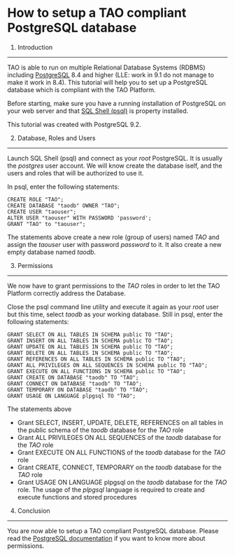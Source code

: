 <!--
author:
    - 'Jérôme Bogaerts'
created_at: '2013-01-02 11:32:44'
updated_at: '2014-11-13 12:42:51'
tags:
    - Tutorials
-->



How to setup a TAO compliant PostgreSQL database
================================================

1. Introduction
---------------

TAO is able to run on multiple Relational Database Systems (RDBMS) including [PostgreSQL](http://www.postgresql.org/docs/9.2/static/index.html) 8.4 and higher (LLE: work in 9.1 do not manage to make it work in 8.4). This tutorial will help you to set up a PostgreSQL database which is compliant with the TAO Platform.

Before starting, make sure you have a running installation of PostgreSQL on your web server and that [SQL Shell (psql)](http://www.postgresql.org/docs/8.1/static/app-psql.html) is property installed.

This tutorial was created with PostgreSQL 9.2.

2. Database, Roles and Users
----------------------------

Launch SQL Shell (psql) and connect as your *root* PostgreSQL. It is usually the *postgres* user account. We will know create the database iself, and the users and roles that will be authorized to use it.

In psql, enter the following statements:

    CREATE ROLE "TAO";
    CREATE DATABASE "taodb" OWNER "TAO";
    CREATE USER "taouser";
    ALTER USER "taouser" WITH PASSWORD 'password';
    GRANT "TAO" to "taouser";

The statements above create a new role (group of users) named *TAO* and assign the *taouser* user with password *password* to it. It also create a new empty database named *taodb*.

3. Permissions
--------------

We now have to grant permissions to the *TAO* roles in order to let the TAO Platform correctly address the Database.

Close the psql command line utility and execute it again as your *root* user but this time, select *taodb* as your working database. Still in psql, enter the following statements:

    GRANT SELECT ON ALL TABLES IN SCHEMA public TO "TAO";
    GRANT INSERT ON ALL TABLES IN SCHEMA public TO "TAO";
    GRANT UPDATE ON ALL TABLES IN SCHEMA public TO "TAO";
    GRANT DELETE ON ALL TABLES IN SCHEMA public TO "TAO";
    GRANT REFERENCES ON ALL TABLES IN SCHEMA public TO "TAO";
    GRANT ALL PRIVILEGES ON ALL SEQUENCES IN SCHEMA public TO "TAO";
    GRANT EXECUTE ON ALL FUNCTIONS IN SCHEMA public TO "TAO";
    GRANT CREATE ON DATABASE "taodb" TO "TAO";
    GRANT CONNECT ON DATABASE "taodb" TO "TAO";
    GRANT TEMPORARY ON DATABASE "taodb" TO "TAO";
    GRANT USAGE ON LANGUAGE plpgsql TO "TAO";

The statements above

-   Grant SELECT, INSERT, UPDATE, DELETE, REFERENCES on all tables in the public schema of the *taodb* database for the *TAO* role
-   Grant ALL PRIVILEGES ON ALL SEQUENCES of the *taodb* database for the *TAO* role
-   Grant EXECUTE ON ALL FUNCTIONS of the *taodb* database for the *TAO* role
-   Grant CREATE, CONNECT, TEMPORARY on the *taodb* database for the *TAO* role
-   Grant USAGE ON LANGUAGE plpgsql on the *taodb* database for the *TAO* role. The usage of the *plpgsql* language is required to create and execute functions and stored procedures

4. Conclusion
-------------

You are now able to setup a TAO compliant PostgreSQL database. Please read the [PostgreSQL documentation](http://www.postgresql.org/docs/9.2/static/sql-grant.html) if you want to know more about permissions.


